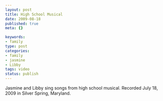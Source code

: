 ```yaml
--- 
layout: post
title: High School Musical
date: 2009-08-18
published: true
meta: {}

keywords: 
- family
type: post
categories: 
- family
- jasmine
- Libby
tags: video
status: publish
---
```

Jasmine and Libby sing songs from high school musical.  Recorded July 18, 2009 in Silver Spring, Maryland.
